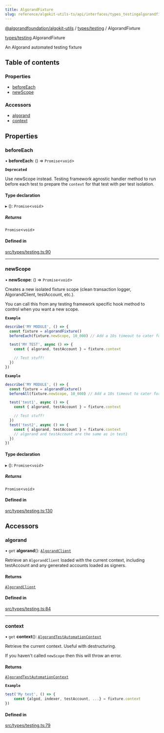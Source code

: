```yaml
---
title: AlgorandFixture
slug: reference/algokit-utils-ts/api/interfaces/types_testingalgorandfixture
---
```

[@algorandfoundation/algokit-utils](/reference/algokit-utils-ts/api/overview) / [types/testing](/reference/algokit-utils-ts/api/modules/types_testing/) / AlgorandFixture



[types/testing](/reference/algokit-utils-ts/api/modules/types_testing/).AlgorandFixture

An Algorand automated testing fixture

## Table of contents

### Properties

- [beforeEach](#beforeeach)
- [newScope](#newscope)

### Accessors

- [algorand](#algorand)
- [context](#context)

## Properties

### beforeEach

• **beforeEach**: () => `Promise`\<`void`\>

**`Deprecated`**

Use newScope instead.
Testing framework agnostic handler method to run before each test to prepare the `context` for that test with per test isolation.

#### Type declaration

▸ (): `Promise`\<`void`\>

##### Returns

`Promise`\<`void`\>

#### Defined in

[src/types/testing.ts:90](https://github.com/algorandfoundation/algokit-utils-ts/blob/main/src/types/testing.ts#L90)

___

### newScope

• **newScope**: () => `Promise`\<`void`\>

Creates a new isolated fixture scope (clean transaction logger, AlgorandClient, testAccount, etc.).

You can call this from any testing framework specific hook method to control when you want a new scope.

**`Example`**

```typescript
describe('MY MODULE', () => {
  const fixture = algorandFixture()
  beforeEach(fixture.newScope, 10_000) // Add a 10s timeout to cater for occasionally slow LocalNet calls

  test('MY TEST', async () => {
    const { algorand, testAccount } = fixture.context

    // Test stuff!
  })
})
```

**`Example`**

```typescript
describe('MY MODULE', () => {
  const fixture = algorandFixture()
  beforeAll(fixture.newScope, 10_000) // Add a 10s timeout to cater for occasionally slow LocalNet calls

  test('test1', async () => {
    const { algorand, testAccount } = fixture.context

    // Test stuff!
  })
  test('test2', async () => {
    const { algorand, testAccount } = fixture.context
    // algorand and testAccount are the same as in test1
  })
})
```

#### Type declaration

▸ (): `Promise`\<`void`\>

##### Returns

`Promise`\<`void`\>

#### Defined in

[src/types/testing.ts:130](https://github.com/algorandfoundation/algokit-utils-ts/blob/main/src/types/testing.ts#L130)

## Accessors

### algorand

• `get` **algorand**(): [`AlgorandClient`](/reference/algokit-utils-ts/api/classes/types_algorand_clientalgorandclient/)

Retrieve an `AlgorandClient` loaded with the current context, including testAccount and any generated accounts loaded as signers.

#### Returns

[`AlgorandClient`](/reference/algokit-utils-ts/api/classes/types_algorand_clientalgorandclient/)

#### Defined in

[src/types/testing.ts:84](https://github.com/algorandfoundation/algokit-utils-ts/blob/main/src/types/testing.ts#L84)

___

### context

• `get` **context**(): [`AlgorandTestAutomationContext`](/reference/algokit-utils-ts/api/interfaces/types_testingalgorandtestautomationcontext/)

Retrieve the current context.
Useful with destructuring.

If you haven't called `newScope` then this will throw an error.

#### Returns

[`AlgorandTestAutomationContext`](/reference/algokit-utils-ts/api/interfaces/types_testingalgorandtestautomationcontext/)

**`Example`**

```typescript
test('My test', () => {
    const {algod, indexer, testAccount, ...} = fixture.context
})
```

#### Defined in

[src/types/testing.ts:79](https://github.com/algorandfoundation/algokit-utils-ts/blob/main/src/types/testing.ts#L79)